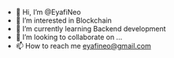 - 👋 Hi, I’m @EyafiNeo
- 👀 I’m interested in Blockchain
- 🌱 I’m currently learning Backend development
- 💞️ I’m looking to collaborate on ...
- 📫 How to reach me eyafineo@gmail.com

<!---
EyafiNeo/EyafiNeo is a ✨ special ✨ repository because its `README.md` (this file) appears on your GitHub profile.
You can click the Preview link to take a look at your changes.
--->
